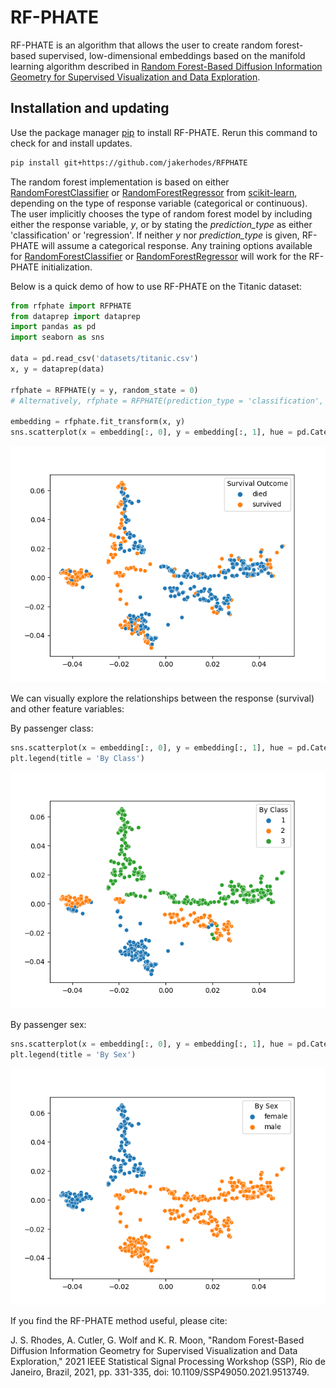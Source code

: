 # RF-PHATE

RF-PHATE is an algorithm that allows the user to create random forest-based supervised, low-dimensional embeddings based on the 
manifold learning algorithm described in 
[Random Forest-Based Diffusion Information Geometry for Supervised Visualization and Data Exploration](https://ieeexplore.ieee.org/document/9513749).

## Installation and updating
Use the package manager [pip](https://pip.pypa.io/en/stable/) to install RF-PHATE.
Rerun this command to check for and install  updates.
```bash
pip install git+https://github.com/jakerhodes/RFPHATE
```

The random forest implementation is based on either [RandomForestClassifier](https://scikit-learn.org/stable/modules/generated/sklearn.ensemble.RandomForestClassifier.html) or [RandomForestRegressor](https://scikit-learn.org/stable/modules/generated/sklearn.ensemble.RandomForestRegressor.html) from [scikit-learn](https://scikit-learn.org/stable/), depending on the type of response variable (categorical or continuous). The user implicitly chooses the type of random forest model by including either the response variable, $y$, or by stating the *prediction_type* as either 'classification' or 'regression'. If neither $y$ nor *prediction_type* is given, RF-PHATE will assume a categorical response. Any training options available for [RandomForestClassifier](https://scikit-learn.org/stable/modules/generated/sklearn.ensemble.RandomForestClassifier.html) or [RandomForestRegressor](https://scikit-learn.org/stable/modules/generated/sklearn.ensemble.RandomForestRegressor.html) will work for the RF-PHATE initialization.

Below is a quick demo of how to use RF-PHATE on the Titanic dataset:

```python
from rfphate import RFPHATE
from dataprep import dataprep
import pandas as pd
import seaborn as sns

data = pd.read_csv('datasets/titanic.csv')
x, y = dataprep(data)

rfphate = RFPHATE(y = y, random_state = 0)
# Alternatively, rfphate = RFPHATE(prediction_type = 'classification', random_state = 0)

embedding = rfphate.fit_transform(x, y)
sns.scatterplot(x = embedding[:, 0], y = embedding[:, 1], hue = pd.Categorical(data.iloc[:, 0]))

```
![](figures/titanic.png)

We can visually explore the relationships between the response (survival) and other feature variables:

By passenger class:
```python
sns.scatterplot(x = embedding[:, 0], y = embedding[:, 1], hue = pd.Categorical(data.iloc[:, 1]))
plt.legend(title = 'By Class')
```
![](figures/titanic_class.png)


By passenger sex:
```python
sns.scatterplot(x = embedding[:, 0], y = embedding[:, 1], hue = pd.Categorical(data.iloc[:, 2]))
plt.legend(title = 'By Sex')
```
![](figures/titanic_sex.png)

If you find the RF-PHATE method useful, please cite:

J. S. Rhodes, A. Cutler, G. Wolf and K. R. Moon, "Random Forest-Based Diffusion Information Geometry for Supervised Visualization and Data Exploration," 2021 IEEE Statistical Signal Processing Workshop (SSP), Rio de Janeiro, Brazil, 2021, pp. 331-335, doi: 10.1109/SSP49050.2021.9513749.
